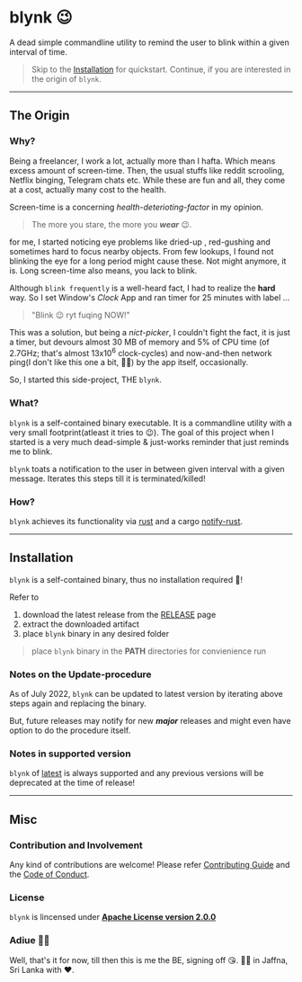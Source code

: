 # blynk 😉

A dead simple commandline utility to remind the user to blink within a given interval of time.

> Skip to the [Installation](index.md#installation) for quickstart. Continue,
> if you are interested in the origin of `blynk`.

---

## The Origin

### Why?

Being a freelancer, I work a lot, actually more than I hafta. 
Which means excess amount of screen-time. Then, the usual stuffs like reddit scrooling, 
Netflix binging, Telegram chats etc. While these are fun and all, they come at a cost, 
actually many cost to the health.

Screen-time is a concerning *health-deterioting-factor* in my opinion. 

>The more you stare, the more you ***wear*** 😉.

for me, I started noticing eye problems like dried-up , 
red-gushing and sometimes hard to focus
nearby objects. From few lookups, I found not blinking the eye for 
a long period might cause these.
Not might anymore, it is. Long screen-time also means, you lack to blink. 

Although `blink frequently` is a well-heard fact, I had to 
realize the **hard** way. So I set Window's *Clock* App and 
ran timer for 25 minutes with label ...

>"Blink 😉 ryt fuqing NOW!"

This was a solution, but being a *nict-picker*, I couldn't fight the fact, 
it is just a timer, but
devours almost 30 MB of memory and 5% of CPU time
(of 2.7GHz; that's almost 13x10<sup>6</sup> clock-cycles)
and now-and-then network ping(I don't like this one a bit, 🙅‍♂️) 
by the app itself, occasionally.

So, I started this side-project, THE `blynk`. 

### What?

`blynk` is a self-contained binary executable. It is a commandline utility with
a very small footprint(atleast it tries to 😉). The goal of this project when I
started is a very much dead-simple & just-works reminder that just reminds me 
to blink.

`blynk` toats a notification to the user in between given interval with a 
given message. Iterates this steps till it is terminated/killed!

### How?

`blynk` achieves its functionality via [rust](https://www.rust-lang.org/) 
and a cargo [notify-rust](https://docs.rs/crate/notify-rust/latest).

---

## Installation

`blynk` is a self-contained binary, thus no installation required 🎉!

Refer to 

1. download the latest release from the [RELEASE](https://www.github.com/BirnadinErick/blynk) page
2. extract the downloaded artifact
3. place `blynk` binary in any desired folder

> place `blynk` binary in the **PATH** directories for convienience run

### Notes on the Update-procedure

As of July 2022, `blynk` can be updated to latest version by iterating above steps again and 
replacing the binary.

But, future releases may notify for new ***major*** releases and might even have
option to do the procedure itself.

### Notes in supported version

`blynk` of [latest](https://www.github.com/BirnadinErick/blynk) is always
supported and any previous versions will be deprecated at 
the time of release!

---

## Misc

### Contribution and Involvement

Any kind of contributions are welcome! 
Please refer [Contributing Guide](/CONTRIBUTING.md) and 
the [Code of Conduct](/CODE_OF_CONDUCT.md).

### License

`blynk` is lincensed under [**Apache License version 2.0.0**](/LICENSE.md)

### Adiue 🙋‍♂️

Well, that's it for now, till then this is me the BE, signing off 😘.
👨‍💻 in Jaffna, Sri Lanka with ❤.
